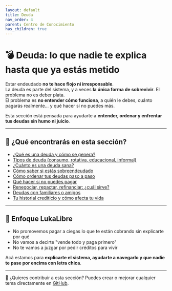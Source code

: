 ```yaml
---
layout: default
title: Deuda
nav_order: 4
parent: Centro de Conocimiento
has_children: true
---
```


# 💣 Deuda: lo que nadie te explica hasta que ya estás metido

Estar endeudado **no te hace flojo ni irresponsable**.  
La deuda es parte del sistema, y a veces **la única forma de sobrevivir**. El problema no es deber plata.  
El problema es **no entender cómo funciona**, a quién le debes, cuánto pagarás realmente… y qué hacer si no puedes más.

Esta sección está pensada para ayudarte a **entender, ordenar y enfrentar tus deudas sin humo ni juicio**.

---

## 📌 ¿Qué encontrarás en esta sección?

- [¿Qué es una deuda y cómo se genera?](que-es-una-deuda.md)
- [Tipos de deuda (consumo, rotativa, educacional, informal)](tipos-de-deuda.md)
- [¿Cuánto es una deuda sana?](deuda-sana-vs-toxica.md)
- [Cómo saber si estás sobreendeudado](como-saber-si-estoy-sobreendeudado.md)
- [Cómo ordenar tus deudas paso a paso](ordenar-tus-deudas.md)
- [Qué hacer si no puedes pagar](no-puedo-pagar.md)
- [Renegociar, repactar, refinanciar: ¿cuál sirve?](renegociar-vs-repactar.md)
- [Deudas con familiares o amigos](deuda-informal.md)
- [Tu historial crediticio y cómo afecta tu vida](historial-crediticio.md)

---

## 🧠 Enfoque LukaLibre

- No promovemos pagar a ciegas lo que te están cobrando sin explicarte por qué
- No vamos a decirte "vende todo y paga primero"
- No te vamos a juzgar por pedir créditos para vivir

Acá estamos para **explicarte el sistema, ayudarte a navegarlo y que nadie te pase por encima con letra chica**.

---

📌 ¿Quieres contribuir a esta sección? Puedes crear o mejorar cualquier tema directamente en [GitHub](https://github.com/tuusuario/lukalibre).
